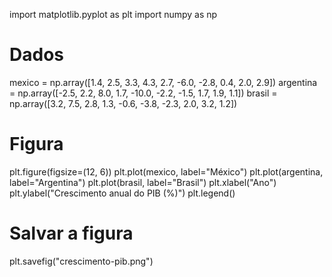 import matplotlib.pyplot as plt
import numpy as np

# Dados
mexico = np.array([1.4, 2.5, 3.3, 4.3, 2.7, -6.0, -2.8, 0.4, 2.0, 2.9])
argentina = np.array([-2.5, 2.2, 8.0, 1.7, -10.0, -2.2, -1.5, 1.7, 1.9, 1.1])
brasil = np.array([3.2, 7.5, 2.8, 1.3, -0.6, -3.8, -2.3, 2.0, 3.2, 1.2])

# Figura
plt.figure(figsize=(12, 6))
plt.plot(mexico, label="México")
plt.plot(argentina, label="Argentina")
plt.plot(brasil, label="Brasil")
plt.xlabel("Ano")
plt.ylabel("Crescimento anual do PIB (%)")
plt.legend()

# Salvar a figura
plt.savefig("crescimento-pib.png")

